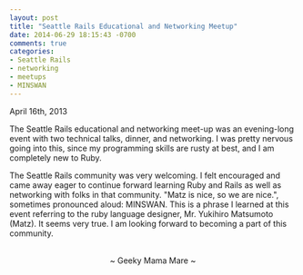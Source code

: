 ```yaml
---
layout: post
title: "Seattle Rails Educational and Networking Meetup"
date: 2014-06-29 18:15:43 -0700
comments: true
categories:
- Seattle Rails
- networking
- meetups
- MINSWAN
---
```

April 16th, 2013

The Seattle Rails educational and networking meet-up was an evening-long event with two technical talks, dinner, and networking.  I was pretty nervous going into this, since my programming skills are rusty at best, and I am completely new to Ruby.

The Seattle Rails community was very welcoming.  I felt encouraged and came away eager to continue forward learning Ruby and Rails as well as networking with folks in that community.  "Matz is nice, so we are nice.", sometimes pronounced aloud: MINSWAN.  This is a phrase I learned at this event referring to the ruby language designer,  Mr. Yukihiro Matsumoto (Matz).  It seems very true.  I am looking forward to becoming a part of this community.

<br>
<center>~ Geeky Mama Mare ~</center>
